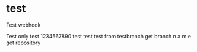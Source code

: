 test
====
Test webhook

Test only
test 1234567890
test test
test from testbranch
get branch n a m e 
get repository 
